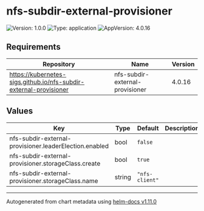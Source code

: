 # nfs-subdir-external-provisioner

![Version: 1.0.0](https://img.shields.io/badge/Version-1.0.0-informational?style=flat-square) ![Type: application](https://img.shields.io/badge/Type-application-informational?style=flat-square) ![AppVersion: 4.0.16](https://img.shields.io/badge/AppVersion-4.0.16-informational?style=flat-square)

## Requirements

| Repository | Name | Version |
|------------|------|---------|
| https://kubernetes-sigs.github.io/nfs-subdir-external-provisioner | nfs-subdir-external-provisioner | 4.0.16 |

## Values

| Key | Type | Default | Description |
|-----|------|---------|-------------|
| nfs-subdir-external-provisioner.leaderElection.enabled | bool | `false` |  |
| nfs-subdir-external-provisioner.storageClass.create | bool | `true` |  |
| nfs-subdir-external-provisioner.storageClass.name | string | `"nfs-client"` |  |

----------------------------------------------
Autogenerated from chart metadata using [helm-docs v1.11.0](https://github.com/norwoodj/helm-docs/releases/v1.11.0)
